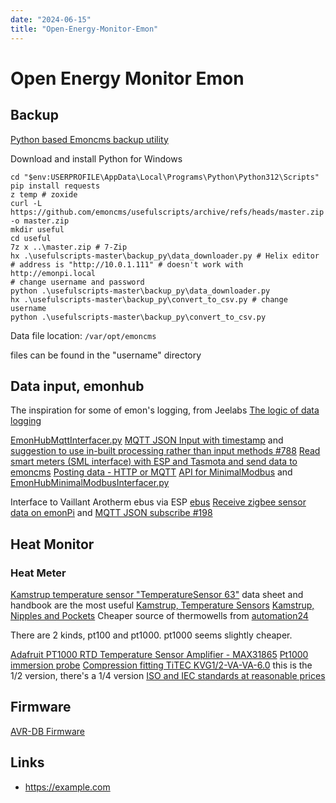 ```yaml
---
date: "2024-06-15"
title: "Open-Energy-Monitor-Emon"
---
```

<!-- markdownlint-disable MD025 -->
# Open Energy Monitor Emon
<!-- markdownlint-enable MD025 -->

## Backup

[Python based Emoncms backup utility](https://community.openenergymonitor.org/t/python-based-emoncms-backup-utility/19526/1)

Download and install Python for Windows

```shell
cd "$env:USERPROFILE\AppData\Local\Programs\Python\Python312\Scripts"
pip install requests
z temp # zoxide
curl -L https://github.com/emoncms/usefulscripts/archive/refs/heads/master.zip -o master.zip
mkdir useful
cd useful
7z x ..\master.zip # 7-Zip
hx .\usefulscripts-master\backup_py\data_downloader.py # Helix editor
# address is "http://10.0.1.111" # doesn't work with http://emonpi.local
# change username and password
python .\usefulscripts-master\backup_py\data_downloader.py
hx .\usefulscripts-master\backup_py\convert_to_csv.py # change username
python .\usefulscripts-master\backup_py\convert_to_csv.py
```

Data file location: `/var/opt/emoncms`

files can be found in the "username" directory

## Data input, emonhub

The inspiration for some of emon's logging, from Jeelabs [The logic of data logging](https://web.archive.org/web/20170730145913/http://jeelabs.org/2009/03/22/the-logic-of-data-logging/index.html)

[EmonHubMqttInterfacer.py](https://github.com/openenergymonitor/emonhub/blob/master/src/interfacers/EmonHubMqttInterfacer.py)
[MQTT JSON Input with timestamp](https://community.openenergymonitor.org/t/mqtt-json-input-with-timestamp/6082) and [suggestion to use in-built processing rather than input methods #788](https://github.com/emoncms/emoncms/pull/788/files)
[Read smart meters (SML interface) with ESP and Tasmota and send data to emoncms](https://community.openenergymonitor.org/t/read-smart-meters-sml-interface-with-esp-and-tasmota-and-send-data-to-emoncms/23642)
[Posting data - HTTP or MQTT](https://docs.openenergymonitor.org/emoncms/postingdata.html)
[API for MinimalModbus](https://minimalmodbus.readthedocs.io/en/stable/apiminimalmodbus.html) and [EmonHubMinimalModbusInterfacer.py](https://github.com/openenergymonitor/emonhub/blob/master/src/interfacers/EmonHubMinimalModbusInterfacer.py)

Interface to Vaillant Arotherm ebus via ESP [ebus](https://github.com/john30/ebusd)
[Receive zigbee sensor data on emonPi](https://community.openenergymonitor.org/t/receive-zigbee-sensor-data-on-emonpi/26311/53) and [MQTT JSON subscribe #198](https://github.com/openenergymonitor/emonhub/pull/198/files#)

## Heat Monitor

### Heat Meter

[Kamstrup temperature sensor "TemperatureSensor 63"](https://www.kamstrup.com/en-en/heat-solutions/meters-devices/temperature-sensors/temperaturesensor_63/documents) data sheet and handbook are the most useful
[Kamstrup, Temperature Sensors](https://uk-metering.net/products/2-wire-pocket-temperature-sensors)
[Kamstrup, Nipples and Pockets](https://uk-metering.net/products/nipples-and-pockets)
Cheaper source of thermowells from [automation24](https://www.automation24.co.uk/thermowells?msclkid=a2f41dcad24d17271b897a82b4b10d1c&utm_source=bing&utm_medium=cpc&utm_campaign=BING%20%7C%20UK%20%7C%20SEA%20%7C%2001.02.00%20%7C%20Process%20Sensors&utm_term=thermowell&utm_content=BING%20%7C%20UK%20%7C%20SEA%20%7C%2001.02.19%20%7C%20Thermowells_spezifisch)

There are 2 kinds, pt100 and pt1000. pt1000 seems slightly cheaper.

[Adafruit PT1000 RTD Temperature Sensor Amplifier - MAX31865](https://thepihut.com/products/adafruit-pt100-rtd-temperature-sensor-amplifier-max31865)
[Pt1000 immersion probe](https://www.automation24.co.uk/pt1000-immersion-probe-titec-kbtf-pt1000-2-0-p-4l)
[Compression fitting TiTEC KVG1/2-VA-VA-6.0](https://www.automation24.co.uk/compression-fitting-titec-kvg1-2-va-va-6-0) this is the 1/2 version, there's a 1/4 version
[ISO and IEC standards at reasonable prices](https://www.evs.ee/en/buying-options)

## Firmware

[AVR-DB Firmware](https://github.com/openenergymonitor/avrdb_firmware/)

## Links

<!-- markdownlint-disable MD034 -->
* https://example.com
<!-- markdownlint-enable MD034 -->
